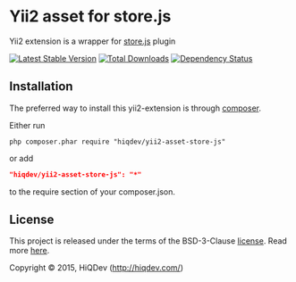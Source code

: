 Yii2 asset for store.js
=======================

Yii2 extension is a wrapper for [store.js](https://github.com/marcuswestin/store.js) plugin

[![Latest Stable Version](https://poser.pugx.org/hiqdev/yii2-asset-store-js/v/stable)](//packagist.org/packages/hiqdev/yii2-asset-store-js)
[![Total Downloads](https://poser.pugx.org/hiqdev/yii2-asset-store-js/downloads)](//packagist.org/packages/hiqdev/yii2-asset-store-js)
[![Dependency Status](https://www.versioneye.com/php/hiqdev:yii2-asset-store-js/dev-master/badge.svg)](https://www.versioneye.com/php/hiqdev:yii2-asset-store-js/dev-master)

## Installation

The preferred way to install this yii2-extension is through [composer](http://getcomposer.org/download/).

Either run

```
php composer.phar require "hiqdev/yii2-asset-store-js"
```

or add

```json
"hiqdev/yii2-asset-store-js": "*"
```

to the require section of your composer.json.

## License

This project is released under the terms of the BSD-3-Clause [license](https://github.com/hiqdev/yii2-asset-store-js/blob/master/LICENSE).
Read more [here](http://choosealicense.com/licenses/bsd-3-clause).

Copyright © 2015, HiQDev (http://hiqdev.com/)
